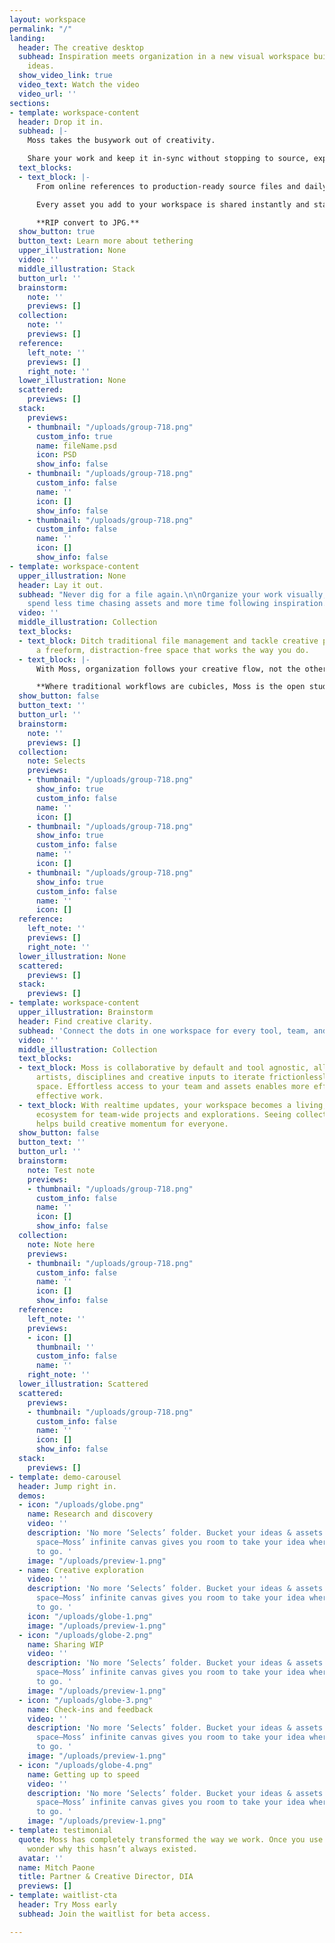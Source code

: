 ```yaml
---
layout: workspace
permalink: "/"
landing:
  header: The creative desktop
  subhead: Inspiration meets organization in a new visual workspace built for better
    ideas.
  show_video_link: true
  video_text: Watch the video
  video_url: ''
sections:
- template: workspace-content
  header: Drop it in.
  subhead: |-
    Moss takes the busywork out of creativity.

    Share your work and keep it in-sync without stopping to source, export, and compress along the way.
  text_blocks:
  - text_block: |-
      From online references to production-ready source files and daily output folders, Moss makes sharing your work as painless as drag-and-drop.

      Every asset you add to your workspace is shared instantly and stays tethered to its source, so your latest is at your fingertips and stays up to date for your entire team.

      **RIP convert to JPG.**
  show_button: true
  button_text: Learn more about tethering
  upper_illustration: None
  video: ''
  middle_illustration: Stack
  button_url: ''
  brainstorm:
    note: ''
    previews: []
  collection:
    note: ''
    previews: []
  reference:
    left_note: ''
    previews: []
    right_note: ''
  lower_illustration: None
  scattered:
    previews: []
  stack:
    previews:
    - thumbnail: "/uploads/group-718.png"
      custom_info: true
      name: fileName.psd
      icon: PSD
      show_info: false
    - thumbnail: "/uploads/group-718.png"
      custom_info: false
      name: ''
      icon: []
      show_info: false
    - thumbnail: "/uploads/group-718.png"
      custom_info: false
      name: ''
      icon: []
      show_info: false
- template: workspace-content
  upper_illustration: None
  header: Lay it out.
  subhead: "Never dig for a file again.\n\nOrganize your work visually, so you can
    spend less time chasing assets and more time following inspiration. "
  video: ''
  middle_illustration: Collection
  text_blocks:
  - text_block: Ditch traditional file management and tackle creative problems in
      a freeform, distraction-free space that works the way you do.
  - text_block: |-
      With Moss, organization follows your creative flow, not the other way around. Intuitive navigation keeps you in the flow without constantly context switching to track down your compositions.

      **Where traditional workflows are cubicles, Moss is the open studio.**
  show_button: false
  button_text: ''
  button_url: ''
  brainstorm:
    note: ''
    previews: []
  collection:
    note: Selects
    previews:
    - thumbnail: "/uploads/group-718.png"
      show_info: true
      custom_info: false
      name: ''
      icon: []
    - thumbnail: "/uploads/group-718.png"
      show_info: true
      custom_info: false
      name: ''
      icon: []
    - thumbnail: "/uploads/group-718.png"
      show_info: true
      custom_info: false
      name: ''
      icon: []
  reference:
    left_note: ''
    previews: []
    right_note: ''
  lower_illustration: None
  scattered:
    previews: []
  stack:
    previews: []
- template: workspace-content
  upper_illustration: Brainstorm
  header: Find creative clarity.
  subhead: 'Connect the dots in one workspace for every tool, team, and iteration. '
  video: ''
  middle_illustration: Collection
  text_blocks:
  - text_block: Moss is collaborative by default and tool agnostic, allowing different
      artists, disciplines and creative inputs to iterate frictionlessly in one digital
      space. Effortless access to your team and assets enables more efficient and
      effective work.
  - text_block: With realtime updates, your workspace becomes a living, breathing
      ecosystem for team-wide projects and explorations. Seeing collective progress
      helps build creative momentum for everyone.
  show_button: false
  button_text: ''
  button_url: ''
  brainstorm:
    note: Test note
    previews:
    - thumbnail: "/uploads/group-718.png"
      custom_info: false
      name: ''
      icon: []
      show_info: false
  collection:
    note: Note here
    previews:
    - thumbnail: "/uploads/group-718.png"
      custom_info: false
      name: ''
      icon: []
      show_info: false
  reference:
    left_note: ''
    previews:
    - icon: []
      thumbnail: ''
      custom_info: false
      name: ''
    right_note: ''
  lower_illustration: Scattered
  scattered:
    previews:
    - thumbnail: "/uploads/group-718.png"
      custom_info: false
      name: ''
      icon: []
      show_info: false
  stack:
    previews: []
- template: demo-carousel
  header: Jump right in.
  demos:
  - icon: "/uploads/globe.png"
    name: Research and discovery
    video: ''
    description: 'No more ‘Selects’ folder. Bucket your ideas & assets in a fluid
      space—Moss’ infinite canvas gives you room to take your idea wherever it wants
      to go. '
    image: "/uploads/preview-1.png"
  - name: Creative exploration
    video: ''
    description: 'No more ‘Selects’ folder. Bucket your ideas & assets in a fluid
      space—Moss’ infinite canvas gives you room to take your idea wherever it wants
      to go. '
    icon: "/uploads/globe-1.png"
    image: "/uploads/preview-1.png"
  - icon: "/uploads/globe-2.png"
    name: Sharing WIP
    video: ''
    description: 'No more ‘Selects’ folder. Bucket your ideas & assets in a fluid
      space—Moss’ infinite canvas gives you room to take your idea wherever it wants
      to go. '
    image: "/uploads/preview-1.png"
  - icon: "/uploads/globe-3.png"
    name: Check-ins and feedback
    video: ''
    description: 'No more ‘Selects’ folder. Bucket your ideas & assets in a fluid
      space—Moss’ infinite canvas gives you room to take your idea wherever it wants
      to go. '
    image: "/uploads/preview-1.png"
  - icon: "/uploads/globe-4.png"
    name: Getting up to speed
    video: ''
    description: 'No more ‘Selects’ folder. Bucket your ideas & assets in a fluid
      space—Moss’ infinite canvas gives you room to take your idea wherever it wants
      to go. '
    image: "/uploads/preview-1.png"
- template: testimonial
  quote: Moss has completely transformed the way we work. Once you use it, you’ll
    wonder why this hasn’t always existed.
  avatar: ''
  name: Mitch Paone
  title: Partner & Creative Director, DIA
  previews: []
- template: waitlist-cta
  header: Try Moss early
  subhead: Join the waitlist for beta access.

---
```

